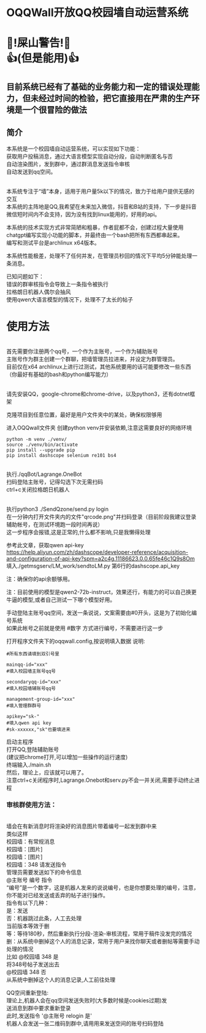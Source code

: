 # OQQWall开放QQ校园墙自动运营系统
# 💩!屎山警告!💩<br/>👍(但是能用)👍
## 目前系统已经有了基础的业务能力和一定的错误处理能力，但未经过时间的检验，把它直接用在严肃的生产环境是一个很冒险的做法
## 简介
本系统是一个校园墙自动运营系统，可以实现如下功能：
<br/>获取用户投稿消息，通过大语言模型实现自动分段，自动判断匿名与否
<br/>自动渲染图片，发到群中，通过群消息发送指令审核
<br/>自动发送到qq空间。

<br/>本系统专注于“墙”本身，适用于用户量5k以下的情况，致力于给用户提供无感的交互
<br/>本系统的主阵地是QQ,我希望在未来加入微信，抖音和B站的支持，下一步是抖音
<br/>微信短时间内不会支持，因为没有找到linux能用的，好用的api。

本系统的技术实现方式非常简陋和粗暴，作者屁都不会，创建过程大量使用chatgpt编写实现小功能的脚本，并最终由一个bash把所有东西都串起来。
<br/>编写和测试平台是archlinux x64版本。

本系统性能极差，处理不了任何并发，在管理员秒回的情况下平均5分钟能处理一条消息。


已知问题如下：
<br/>错误的群审核指令会导致上一条指令被执行
<br/>拉格朗日机器人偶尔会抽风
<br/>使用qwen大语言模型的情况下，处理不了太长的帖子

# 使用方法
<br/>首先需要你注册两个qq号，一个作为主账号，一个作为辅助账号
<br/>主账号作为群主创建一个群聊，把墙管理员拉进来，并设定为群管理员。
<br/>目前仅在x64 archlinux上进行过测试，其他系统要用的话可能要修改一些东西（你最好有基础的bash和python编写能力）

<br/>请先安装QQ，google-chrome和chrome-drive，以及python3，还有dotnet框架

克隆项目到任意位置，最好是用户文件夹中的某处，确保权限够用

进入OQQwall文件夹
创建python venv并安装依赖,注意这需要良好的网络环境
```
python -m venv ./venv/
source ./venv/bin/activate
pip install --upgrade pip
pip install dashscope selenium re101 bs4

```
<br/>执行./qqBot/Lagrange.OneBot
<br/>扫码登陆主账号，记得勾选下次无需扫码
<br/>ctrl+c关闭拉格朗日机器人

<br/>执行python3 ./SendQzone/send.py login
<br/>在一分钟内打开文件夹内的文件"qrcode.png"并扫码登录（目前阶段我建议登录辅助帐号，在测试环境跑一段时间再说）
<br/>这一步程序会报错,这是正常的,什么都不影响,只是我懒得处理

参考此文章，获取qwen api-key
<br/>https://help.aliyun.com/zh/dashscope/developer-reference/acquisition-and-configuration-of-api-key?spm=a2c4g.11186623.0.0.65fe46c1Q9s8Om
<br/>填入./getmsgserv/LM_work/sendtoLM.py 第6行的dashscope.api_key

注：确保你的api余额够用。

注：目前使用的模型是qwen2-72b-instruct，效果还行，有能力的可以自己换更牛逼的模型,或者自己测试一下哪个模型好用。

手动登陆主账号qq空间，发送一条说说，文案需要由#0开头，这是为了初始化编号系统
<br/>如果此帐号之前就是使用 #数字 方式进行编号，不需要进行这一步

打开程序文件夹下的oqqwall.config,按说明填入数据
说明:
```
#所有东西请填到双引号里

mainqq-id="xxx"
#填入校园墙主账号qq号

secondaryqq-id="xxx"
#填入校园墙辅账号qq号

management-group-id="xxx"
#填入管理群群号

apikey="sk-"
#填入qwen api key
#sk-xxxxxx,"sk"也要填进来
```

启动主程序
<br/>打开QQ,登陆辅助账号
<br/>(建议把chrome打开,可以增加一些操作的运行速度)
<br/>终端输入./main.sh 
<br/>然后，理论上，应该就可以用了。
<br/>注意ctrl+c关闭程序时,Lagrange.Onebot和serv.py不会一并关闭,需要手动终止进程

### 审核群使用方法：
<br/>墙会在有新消息时将渲染好的消息图片带着编号一起发到群中来
<br/>类似这样
<br/>校园墙：有常规消息
<br/>校园墙：[图片]
<br/>校园墙：[图片]
<br/>校园墙：348 请发送指令
<br/>管理员需要发送如下的命令信息
<br/>@主账号 编号 指令
<br/>“编号”是一个数字，这是机器人发来的说说编号，也是你想要处理的编号，注意，你不能对已经发送或丢弃的帖子进行操作。
<br/>指令有以下几种：
<br/>是：发送
<br/>否：机器跳过此条，人工去处理
<br/>当前版本等效于删
<br/>等：等待180秒，然后重新执行分段-渲染-审核流程，常用于稿件没发完的情况
<br/>删：从系统中删掉这个人的消息记录，常用于用户来找你聊天或者删帖等需要手动处理的情况
<br/>比如
@校园墙 348 是
<br/>将348号帖子发送出去
<br/>@校园墙 348 否
<br/>从系统中删掉这个人的消息记录,人工前往处理

QQ空间重新登陆:
<br/>理论上,机器人会在qq空间发送失败时(大多数时候是cookies过期)发<br/>送消息到群中要求重新登录
<br/>此时,发送指令 '@主账号 relogin 是'
<br/>机器人会发送一张二维码到群中,请用用来发送空间的账号扫码登陆
